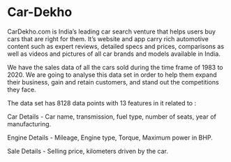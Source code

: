 # Car-Dekho
CarDekho.com is India’s leading car search venture that helps users buy cars that are right for them. It’s website and app carry rich automotive content such as expert reviews, detailed specs and prices, comparisons as well as videos and pictures of all car brands and models available in India.

We have the sales data of all the cars sold during the time frame of 1983 to 2020. We are going to analyse this data set in order to help them expand their business, gain and retain customers, and stand out the competitions they face.

The data set has 8128 data points with 13 features in it related to :

Car Details - Car name, transmission, fuel type, number of seats, year of manufacturing.

Engine Details - Mileage, Engine type, Torque, Maximum power in BHP.

Sale Details - Selling price, kilometers driven by the car.
